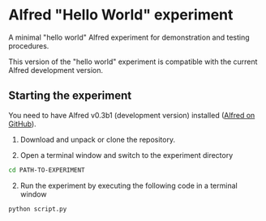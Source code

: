 # Alfred "Hello World" experiment
 A minimal "hello world" Alfred experiment for demonstration and testing procedures.

This version of the "hello world" experiment is compatible with the current Alfred development version.

 ## Starting the experiment

You need to have Alfred v0.3b1 (development version) installed ([Alfred on GitHub](https://github.com/ctreffe/alfred)).

 1. Download and unpack or clone the repository.
 
 2. Open a terminal window and switch to the experiment directory
 
 ```bash 
 cd PATH-TO-EXPERIMENT
 ```
 
 2. Run the experiment by executing the following code in a terminal window

 ```bash
 python script.py
 ```
